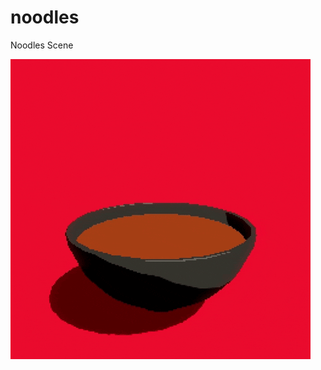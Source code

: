 # noodles
Noodles Scene

![alt text](https://github.com/wagybwoi/noodles/blob/master/Media/giph.gif "Noodles")
